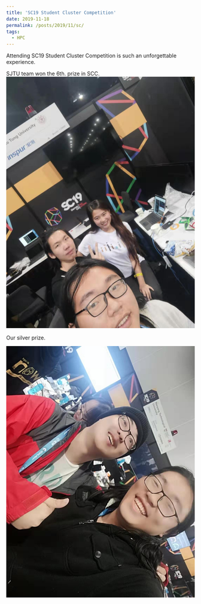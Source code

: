 ```yaml
---
title: 'SC19 Student Cluster Competition'
date: 2019-11-18
permalink: /posts/2019/11/sc/
tags:
  - HPC
---
```

Attending SC19 Student Cluster Competition is such an unforgettable experience.

SJTU team won the 6th. prize in SCC. 
![Booth](/images/sc/booth.jpg "Our booth.")

Our silver prize. 

![Friend](/images/sc/laoge.jpg "My friend from ShanghaiTech University.")
